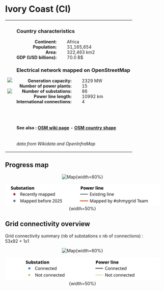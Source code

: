 # Ivory Coast (CI)

<table width="90%">
<tr>
<td>
<img src="http://commons.wikimedia.org/wiki/Special:FilePath/Flag%20of%20C%C3%B4te%20d%27Ivoire.svg" width="250">
<br><br>
<img src="http://commons.wikimedia.org/wiki/Special:FilePath/CIV%20orthographic.svg" width="250"></td>
<td>
<h3>Country characteristics</h3>
<div style="display: inline-block;text-align:right;margin-right:30px;font-weight: bold;">
Continent:<br>Population:<br>Area:<br>GDP (USD billions):
</div>
<div style="display: inline-block;">
Africa<br>31,165,654<br>322,463 km2<br>70.0 B$
</div>
<h3>Electrical network mapped on OpenStreetMap</h3>
<div style="display: inline-block;text-align:right;margin-right:30px;font-weight: bold;">Generation capacity:<br>
Number of power plants:<br>
Number of substations:<br>
Power line length:<br>
International connections:<br>
</div>
<div style="display: inline-block;">2329 MW<br>
15<br>
86<br>
10992 km<br>
4<br>
</div>

<br><br><h4>See also :
<a href="https://wiki.openstreetmap.org/wiki/Power_networks/Ivory Coast" target="_blank">OSM wiki page</a> -
<a href="https://openstreetmap.org/relation/192779" target="_blank">OSM country shape</a>
</h4>

<br><i>data from Wikidata and OpenInfraMap</i>
</td>
</tr>
</table>


## Progress map

<center>

![Map](https://raw.githubusercontent.com/ben10dynartio/ohmygrid-website-files/refs/heads/main/docs/images/maps_countries/CI/high-voltage-network.jpg){width=60%}

![Map](../images/maps_countries_legend_progress.jpg){width=50%}

</center>



## Grid connectivity overview

Grid connectivity summary (nb of substations x nb of connections) :<br>53x92 + 1x1

<center>

![Map](https://raw.githubusercontent.com/ben10dynartio/ohmygrid-website-files/refs/heads/main/docs/images/maps_countries/CI/grid-connectivity.jpg){width=60%}

![Map](../images/maps_countries_legend_grid.jpg){width=50%}

</center>

